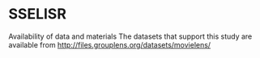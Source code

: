 # SSELISR

Availability of data and materials The datasets that support this study are available from http://files.grouplens.org/datasets/movielens/